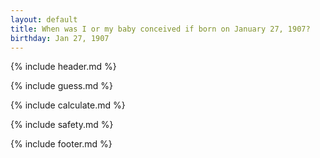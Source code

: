 ```yaml
---
layout: default
title: When was I or my baby conceived if born on January 27, 1907?
birthday: Jan 27, 1907
---
```


{% include header.md %}

{% include guess.md %}

{% include calculate.md %}

{% include safety.md %}

{% include footer.md %}




